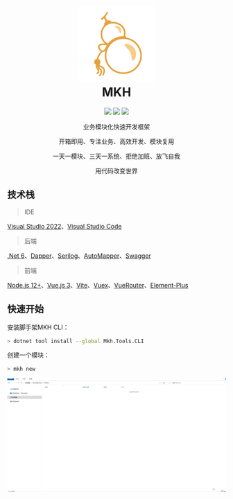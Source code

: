 <h1 align="center">
  <img src="./img/logo.png" alt="17MKH" width="175"/>
<br>
MKH
</h1>

<p align="center">
  <a href="https://github.com/17MKH/Mkh/blob/main/LICENSE"><img src="https://img.shields.io/github/license/17MKH/Mkh"></a>
  <a href="https://www.nuget.org/packages/Mkh.Host.Web/"><img src="https://img.shields.io/nuget/v/Mkh.Host.Web"></a>
  <a href="https://www.npmjs.com/package/mkh-ui"><img src="https://img.shields.io/npm/v/mkh-ui"></a>
</p>
<p align="center">业务模块化快速开发框架</p>
<p align="center">开箱即用、专注业务、高效开发、模块复用</p>
<p align="center">一天一模块、三天一系统、拒绝加班、放飞自我</p>
<p align="center">用代码改变世界</p>

## 技术栈

> IDE

[Visual Studio 2022](https://visualstudio.microsoft.com/zh-hans/downloads/)、[Visual Studio Code](https://code.visualstudio.com/)

> 后端

 [.Net 6](https://dotnet.microsoft.com/download)、[Dapper](https://github.com/StackExchange/Dapper)、[Serilog](https://serilog.net/)、[AutoMapper](https://automapper.org/)、[Swagger](https://element-plus.gitee.io/)

> 前端

 [Node.js 12+](https://nodejs.org/en/)、[Vue.js 3](https://cn.vuejs.org/)、[Vite](https://cli.vuejs.org/zh/guide/)、[Vuex](https://vuex.vuejs.org/zh/)、[VueRouter](https://router.vuejs.org/zh/)、[Element-Plus](https://element.eleme.cn/#/zh-CN/component/installation)


## 快速开始

安装脚手架MKH CLI：

````bash
> dotnet tool install --global Mkh.Tools.CLI
````

创建一个模块：

````bash
> mkh new
````

![](./img/cli_demo.gif)